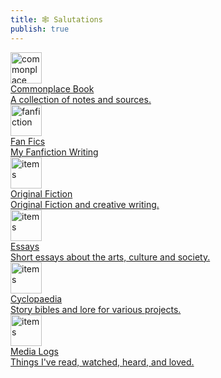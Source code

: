 ```yaml
---
title: 🕸️ Salutations
publish: true
---
```


<div class="grid-container">

<a href="20. Commonplace Books/20. Commonplace Books|20. Commonplace Books" class="grid-item type-1">
<div class="icon"><img src="!PublicMedia/Notebooks.svg" alt="commonplace book" style="width: 50px; height: 50px;"></div>
<div class="title">Commonplace Book</div>
<div class="description">A collection of notes and sources.</div>
</a>

<a href="10. Projects/Fan Fiction/Fan Fiction|Fan Fiction" class="grid-item type-2">
<div class="icon"><img src="PublicMedia/Fan Fiction Fiction Icon.svg" alt="fanfiction" style="width: 50px; height: 50px;"></div>
<div class="title">Fan Fics</div>
<div class="description">My Fanfiction Writing</div>
</a>

<a href="10. Projects/Original Fiction/Original Fiction|Original Fiction" class="grid-item type-3">
<div class="icon"><img src="PublicMedia/Fiction Icon.svg" alt="items" style="width: 50px; height: 50px;"></div>
<div class="title">Original Fiction</div>
<div class="description">Original Fiction and creative writing.</div>
</a>

<a href="10. Projects/Articles and Essays/Articles and Essays|Articles and Essays" class="grid-item type-4">
<div class="icon"><img src="[[PublicMedia/Articles and Essays.svg]]" alt="items" style="width: 50px; height: 50px;"></div>
<div class="title">Essays</div>
<div class="description">Short essays about the arts, culture and society.</div>
</a>

<a href="30. Cyclopaedia/30. Cyclopaedia|30. Cyclopaedia" class="grid-item type-5">
<div class="icon"><img src="PublicMedia/Cyclopaedia.svg" alt="items" style="width: 50px; height: 50px;"></div>
<div class="title">Cyclopaedia</div>
<div class="description">Story bibles and lore for various projects.</div>
</a>

<a href="00. Logs/00. Logs|00. Logs" class="grid-item type-6">
<div class="icon"><img src="PublicMedia/Logs.svg" alt="items" style="width: 50px; height: 50px;"></div>
<div class="title">Media Logs</div>
<div class="description">Things I've read, watched, heard, and loved.</div>
</a>
</div>